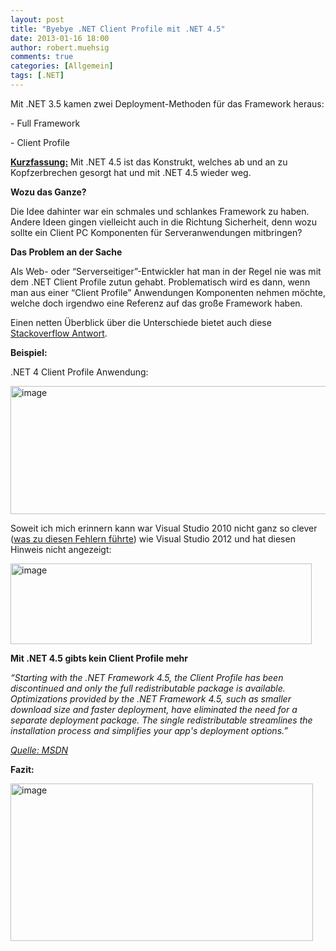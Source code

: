 ```yaml
---
layout: post
title: "Byebye .NET Client Profile mit .NET 4.5"
date: 2013-01-16 18:00
author: robert.muehsig
comments: true
categories: [Allgemein]
tags: [.NET]
---
```

<p>Mit .NET 3.5 kamen zwei Deployment-Methoden für das Framework heraus:</p> <p>- Full Framework</p> <p>- Client Profile</p> <p><strong><u>Kurzfassung:</u></strong> Mit .NET 4.5 ist das Konstrukt, welches ab und an zu Kopfzerbrechen gesorgt hat und mit .NET 4.5 wieder weg.</p> <p><strong>Wozu das Ganze?</strong></p> <p>Die Idee dahinter war ein schmales und schlankes Framework zu haben. Andere Ideen gingen vielleicht auch in die Richtung Sicherheit, denn wozu sollte ein Client PC Komponenten für Serveranwendungen mitbringen?</p> <p><strong>Das Problem an der Sache</strong></p> <p>Als Web- oder “Serverseitiger”-Entwickler hat man in der Regel nie was mit dem .NET Client Profile zutun gehabt. Problematisch wird es dann, wenn man aus einer “Client Profile” Anwendungen Komponenten nehmen möchte, welche doch irgendwo eine Referenz auf das große Framework haben.</p> <p>Einen netten Überblick über die Unterschiede bietet auch diese <a href="http://stackoverflow.com/questions/2759228/difference-between-net-4-client-profile-and-full-framework-download">Stackoverflow Antwort</a>.</p> <p><strong>Beispiel:</strong></p> <p>.NET 4 Client Profile Anwendung: </p> <p><a href="{{BASE_PATH}}/assets/wp-images/image1702.png"><img title="image" style="border-top: 0px; border-right: 0px; border-bottom: 0px; border-left: 0px; display: inline" border="0" alt="image" src="{{BASE_PATH}}/assets/wp-images/image_thumb860.png" width="559" height="205"></a> </p> <p></p> <p>Soweit ich mich erinnern kann war Visual Studio 2010 nicht ganz so clever (<a href="http://rantdriven.com/post/2011/01/07/NET-Framework-4-Client-Profile-The-Devil-Itself!.aspx">was zu diesen Fehlern führte</a>) wie Visual Studio 2012 und hat diesen Hinweis nicht angezeigt:</p> <p><a href="{{BASE_PATH}}/assets/wp-images/image1703.png"><img title="image" style="border-top: 0px; border-right: 0px; border-bottom: 0px; border-left: 0px; display: inline" border="0" alt="image" src="{{BASE_PATH}}/assets/wp-images/image_thumb861.png" width="482" height="129"></a> </p> <p><strong>Mit .NET 4.5 gibts kein Client Profile mehr</strong></p> <p><em>“Starting with the .NET Framework 4.5, the Client Profile has been discontinued and only the full redistributable package is available. Optimizations provided by the .NET Framework 4.5, such as smaller download size and faster deployment, have eliminated the need for a separate deployment package. The single redistributable streamlines the installation process and simplifies your app's deployment options.”</em></p> <p><em><a href="http://msdn.microsoft.com/en-us/library/cc656912.aspx">Quelle: MSDN</a></em></p> <p><strong>Fazit:</strong></p> <p><a href="{{BASE_PATH}}/assets/wp-images/image1704.png"><img title="image" style="border-top: 0px; border-right: 0px; border-bottom: 0px; border-left: 0px; display: inline" border="0" alt="image" src="{{BASE_PATH}}/assets/wp-images/image_thumb862.png" width="484" height="252"></a></p>
